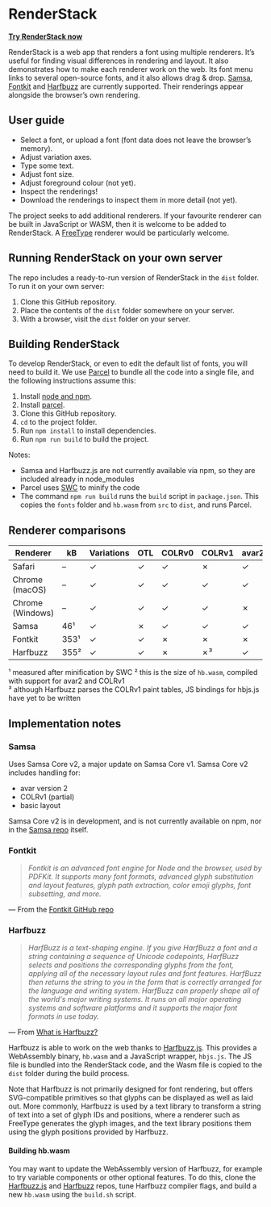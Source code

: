 # RenderStack

[**Try RenderStack now**](https://lorp.github.io/renderstack/dist/)

RenderStack is a web app that renders a font using multiple renderers. It’s useful for finding visual differences in rendering and layout. It also demonstrates how to make each renderer work on the web. Its font menu links to several open-source fonts, and it also allows drag & drop. [Samsa](https://github.com/Lorp/samsa), [Fontkit](https://github.com/foliojs/fontkit) and [Harfbuzz](https://github.com/harfbuzz/harfbuzz) are currently supported. Their renderings appear alongside the browser’s own rendering.

## User guide

* Select a font, or upload a font (font data does not leave the browser’s memory).
* Adjust variation axes.
* Type some text.
* Adjust font size.
* Adjust foreground colour (not yet).
* Inspect the renderings!
* Download the renderings to inspect them in more detail (not yet).

The project seeks to add additional renderers. If your favourite renderer can be built in JavaScript or WASM, then it is welcome to be added to RenderStack. A [FreeType](https://freetype.org) renderer would be particularly welcome.

## Running RenderStack on your own server

The repo includes a ready-to-run version of RenderStack in the `dist` folder. To run it on your own server:

1. Clone this GitHub repository.
2. Place the contents of the `dist` folder somewhere on your server.
3. With a browser, visit the `dist` folder on your server.

## Building RenderStack

To develop RenderStack, or even to edit the default list of fonts, you will need to build it. We use [Parcel](https://parceljs.org) to bundle all the code into a single file, and the following instructions assume this:

1. Install [node and npm](https://nodejs.org/en/download).
2. Install [parcel](https://parceljs.org).
3. Clone this GitHub repository.
4. `cd` to the project folder.
5. Run `npm install` to install dependencies.
6. Run `npm run build` to build the project.

Notes:
* Samsa and Harfbuzz.js are not currently available via npm, so they are included already in node_modules
* Parcel uses [SWC](https://swc.rs) to minify the code
* The command `npm run build` runs the `build` script in `package.json`. This copies the `fonts` folder and `hb.wasm` from `src` to `dist`, and runs Parcel.

## Renderer comparisons

| Renderer         | kB   | Variations | OTL | COLRv0 | COLRv1 | avar2 |
|---               |---   |----        |---  |---     |---    |--- |
| Safari           | –    | ✓          | ✓   | ✓      | ✗     | ✓  |
| Chrome (macOS)   | –    | ✓          | ✓   | ✓      | ✓     | ✓  |
| Chrome (Windows) | –    | ✓          | ✓   | ✓      | ✓     | ✗  |
| Samsa            | 46¹  | ✓          | ✗   | ✓      | ✓     | ✓  |
| Fontkit          | 353¹ | ✓          | ✓   | ✗      | ✗     | ✗  |
| Harfbuzz         | 355² | ✓          | ✓   | ✗      | ✗³    | ✓  |


¹ measured after minification by SWC
² this is the size of `hb.wasm`, compiled with support for avar2 and COLRv1  
³ although Harfbuzz parses the COLRv1 paint tables, JS bindings for hbjs.js have yet to be written


## Implementation notes

### Samsa

Uses Samsa Core v2, a major update on Samsa Core v1. Samsa Core v2 includes handling for:

* avar version 2
* COLRv1 (partial)
* basic layout

Samsa Core v2 is in development, and is not currently available on npm, nor in the [Samsa repo](https://github.com/Lorp/samsa) itself.

### Fontkit

> *Fontkit is an advanced font engine for Node and the browser, used by PDFKit. It supports many font formats, advanced glyph substitution and layout features, glyph path extraction, color emoji glyphs, font subsetting, and more.*

— From the [Fontkit GitHub repo](https://github.com/foliojs/fontkit)


### Harfbuzz 

> *HarfBuzz is a text-shaping engine. If you give HarfBuzz a font and a string containing a sequence of Unicode codepoints, HarfBuzz selects and positions the corresponding glyphs from the font, applying all of the necessary layout rules and font features. HarfBuzz then returns the string to you in the form that is correctly arranged for the language and writing system. HarfBuzz can properly shape all of the world's major writing systems. It runs on all major operating systems and software platforms and it supports the major font formats in use today.*

— From [What is Harfbuzz?](https://harfbuzz.github.io/what-is-harfbuzz.html)

Harfbuzz is able to work on the web thanks to [Harfbuzz.js](https://github.com/harfbuzz/harfbuzzjs). This provides a WebAssembly binary, `hb.wasm` and a JavaScript wrapper, `hbjs.js`. The JS file is bundled into the RenderStack code, and the Wasm file is copied to the `dist` folder during the build process.

Note that Harfbuzz is not primarily designed for font rendering, but offers SVG-compatible primitives so that glyphs can be displayed as well as laid out. More commonly, Harfbuzz is used by a text library to transform a string of text into a set of glyph IDs and positions, where a renderer such as FreeType generates the glyph images, and the text library positions them using the glyph positions provided by Harfbuzz.

#### Building hb.wasm

You may want to update the WebAssembly version of Harfbuzz, for example to try variable components or other optional features. To do this, clone the [Harfbuzz.js](https://github.com/harfbuzz/harfbuzzjs) and [Harfbuzz](https://github.com/harfbuzz/harfbuzz) repos, tune Harfbuzz compiler flags, and build a new `hb.wasm` using the `build.sh` script.

